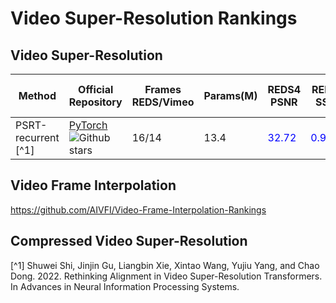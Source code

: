 # Video Super-Resolution Rankings

## Video Super-Resolution

| Method               | Official Repository                                                                       | Frames REDS/Vimeo |Params(M)| REDS4 PSNR                    | REDS4 SSIM                     | Vimeo-90K-T PSNR | Vimeo-90K-T SSIM | Vid4 PSNR                    | Vid4 SSIM                     |
|----------------------|-------------------------------------------------------------------------------------------|---|---|-------------------------------|--------------------------------|------------------|------------------|------------------------------|-------------------------------|
| PSRT-recurrent [^1] | [PyTorch](https://github.com/XPixelGroup/RethinkVSRAlignment) ![Github stars](https://img.shields.io/github/stars/dvlab-research/VFIformer) | 16/14      |13.4| <font color=Blue>32.72</font> | <font color=blue>0.9106</font> |<font color=red>38.27</font>|<font color=red>0.9536</font>| <font color=red>28.07</font> | <font color=red>0.8485</font> |

## Video Frame Interpolation

https://github.com/AIVFI/Video-Frame-Interpolation-Rankings

## Compressed Video Super-Resolution

[^1] Shuwei Shi, Jinjin Gu, Liangbin Xie, Xintao Wang, Yujiu Yang, and Chao Dong. 2022. Rethinking Alignment in Video Super-Resolution Transformers. In Advances in Neural Information Processing Systems.

